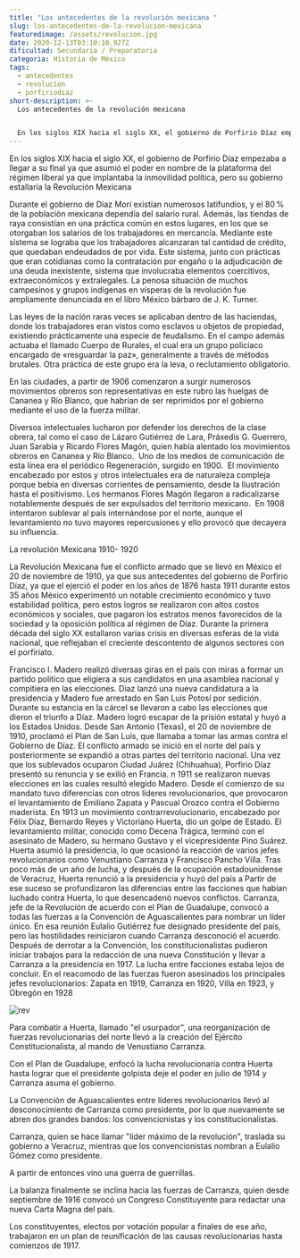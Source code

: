 ```yaml
---
title: "Los antecedentes de la revolución mexicana "
slug: los-antecedentes-de-la-revolucion-mexicana
featuredimage: /assets/revolucion.jpg
date: 2020-12-13T03:10:10.927Z
dificultad: Secundaria / Preparatoria
categoria: Historia de México
tags:
  - antecedentes
  - revolucion
  - porfiriodiaz
short-description: >-
  Los antecedentes de la revolución mexicana 


  En los siglos XIX hacia el siglo XX, el gobierno de Porfirio Díaz empezaba a llegar a su final
---
```

En los siglos XIX hacia el siglo XX, el gobierno de Porfirio Díaz empezaba a llegar a su final ya que asumió el poder en nombre de la plataforma del régimen liberal ya que implantaba la inmovilidad política, pero su gobierno estallaría la Revolución Mexicana

Durante el gobierno de Díaz Morí existían numerosos latifundios, y el 80 % de la población mexicana dependía del salario rural. Además, las tiendas de raya consistían en una práctica común en estos lugares, en los que se otorgaban los salarios de los trabajadores en mercancía. Mediante este sistema se lograba que los trabajadores alcanzaran tal cantidad de crédito, que quedaban endeudados de por vida. Este sistema, junto con prácticas que eran cotidianas como la contratación por engaño o la adjudicación de una deuda inexistente, sistema que involucraba elementos coercitivos, extraeconómicos y extralegales. La penosa situación de muchos campesinos y grupos indígenas en vísperas de la revolución fue ampliamente denunciada en el libro México bárbaro de J. K. Turner. 

Las leyes de la nación raras veces se aplicaban dentro de las haciendas, donde los trabajadores eran vistos como esclavos u objetos de propiedad, existiendo prácticamente una especie de feudalismo. En el campo además actuaba el llamado Cuerpo de Rurales, el cual era un grupo policíaco encargado de «resguardar la paz», generalmente a través de métodos brutales. Otra práctica de este grupo era la leva, o reclutamiento obligatorio.

En las ciudades, a partir de 1906 comenzaron a surgir numerosos movimientos obreros son representativas en este rubro las huelgas de Cananea y Río Blanco, que habrían de ser reprimidos por el gobierno mediante el uso de la fuerza militar.

Diversos intelectuales lucharon por defender los derechos de la clase obrera, tal como el caso de Lázaro Gutiérrez de Lara, Práxedis G. Guerrero, Juan Sarabia y Ricardo Flores Magón, quien había alentado los movimientos obreros en Cananea y Río Blanco.  Uno de los medios de comunicación de esta línea era el periódico Regeneración, surgido en 1900.  El movimiento encabezado por estos y otros intelectuales era de naturaleza compleja porque bebía en diversas corrientes de pensamiento, desde la Ilustración hasta el positivismo. Los hermanos Flores Magón llegaron a radicalizarse notablemente después de ser expulsados del territorio mexicano.  En 1908 intentaron sublevar al país internándose por el norte, aunque el levantamiento no tuvo mayores repercusiones y ello provocó que decayera su influencia.

La revolución Mexicana 1910- 1920 

La Revolución Mexicana fue el conflicto armado que se llevó en México el 20 de noviembre de 1910, ya que sus antecedentes del gobierno de Porfirio Díaz, ya que el ejerció el poder en los años de 1876 hasta 1911 durante estos 35 años México experimentó un notable crecimiento económico y tuvo estabilidad política, pero estos logros se realizaron con altos costos económicos y sociales, que pagaron los estratos menos favorecidos de la sociedad y la oposición política al régimen de Díaz. Durante la primera década del siglo XX estallaron varias crisis en diversas esferas de la vida nacional, que reflejaban el creciente descontento de algunos sectores con el porfiriato.

Francisco I. Madero realizó diversas giras en el país con miras a formar un partido político que eligiera a sus candidatos en una asamblea nacional y compitiera en las elecciones. Díaz lanzó una nueva candidatura a la presidencia y Madero fue arrestado en San Luis Potosí por sedición. Durante su estancia en la cárcel se llevaron a cabo las elecciones que dieron el triunfo a Díaz. Madero logró escapar de la prisión estatal y huyó a los Estados Unidos. Desde San Antonio (Texas), el 20 de noviembre de 1910, proclamó el Plan de San Luis, que llamaba a tomar las armas contra el Gobierno de Díaz. El conflicto armado se inició en el norte del país y posteriormente se expandió a otras partes del territorio nacional. Una vez que los sublevados ocuparon Ciudad Juárez (Chihuahua), Porfirio Díaz presentó su renuncia y se exilió en Francia. n 1911 se realizaron nuevas elecciones en las cuales resultó elegido Madero. Desde el comienzo de su mandato tuvo diferencias con otros líderes revolucionarios, que provocaron el levantamiento de Emiliano Zapata y Pascual Orozco contra el Gobierno maderista. En 1913 un movimiento contrarrevolucionario, encabezado por Félix Díaz, Bernardo Reyes y Victoriano Huerta, dio un golpe de Estado. El levantamiento militar, conocido como Decena Trágica, terminó con el asesinato de Madero, su hermano Gustavo y el vicepresidente Pino Suárez. Huerta asumió la presidencia, lo que ocasionó la reacción de varios jefes revolucionarios como Venustiano Carranza y Francisco Pancho Villa. Tras poco más de un año de lucha, y después de la ocupación estadounidense de Veracruz, Huerta renunció a la presidencia y huyó del país a Partir de ese suceso se profundizaron las diferencias entre las facciones que habían luchado contra Huerta, lo que desencadenó nuevos conflictos. Carranza, jefe de la Revolución de acuerdo con el Plan de Guadalupe, convocó a todas las fuerzas a la Convención de Aguascalientes para nombrar un líder único. En esa reunión Eulalio Gutiérrez fue designado presidente del país, pero las hostilidades reiniciaron cuando Carranza desconoció el acuerdo. Después de derrotar a la Convención, los constitucionalistas pudieron iniciar trabajos para la redacción de una nueva Constitución y llevar a Carranza a la presidencia en 1917. La lucha entre facciones estaba lejos de concluir. En el reacomodo de las fuerzas fueron asesinados los principales jefes revolucionarios: Zapata en 1919, Carranza en 1920, Villa en 1923, y Obregón en 1928

![rev](/assets/rev.jpg "rev")

Para combatir a Huerta, llamado "el usurpador", una reorganización de fuerzas revolucionarias del norte llevó a la creación del Ejército Constitucionalista, al mando de Venustiano Carranza.

Con el Plan de Guadalupe, enfocó la lucha revolucionaria contra Huerta hasta lograr que el presidente golpista deje el poder en julio de 1914 y Carranza asuma el gobierno.

La Convención de Aguascalientes entre líderes revolucionarios llevó al desconocimiento de Carranza como presidente, por lo que nuevamente se abren dos grandes bandos: los convencionistas y los constitucionalistas.

Carranza, quien se hace llamar "líder máximo de la revolución", traslada su gobierno a Veracruz, mientras que los convencionistas nombran a Eulalio Gómez como presidente.

A partir de entonces vino una guerra de guerrillas.

La balanza finalmente se inclina hacia las fuerzas de Carranza, quien desde septiembre de 1916 convocó un Congreso Constituyente para redactar una nueva Carta Magna del país.

Los constituyentes, electos por votación popular a finales de ese año, trabajaron en un plan de reunificación de las causas revolucionarias hasta comienzos de 1917.